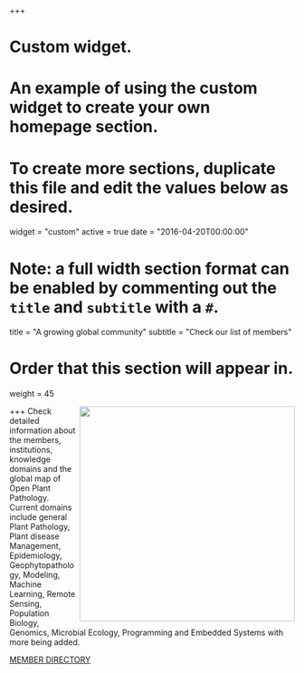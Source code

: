 +++
# Custom widget.
# An example of using the custom widget to create your own homepage section.
# To create more sections, duplicate this file and edit the values below as desired.
widget = "custom"
active = true
date = "2016-04-20T00:00:00"

# Note: a full width section format can be enabled by commenting out the `title` and `subtitle` with a `#`.
title = "A growing global community"
subtitle = "Check our list of members"

# Order that this section will appear in.
weight = 45

+++
<a href="directory/"><img src = "/img/headers/opp-screen.png" width = 380px  align = right></a>
Check detailed information about the members, institutions, knowledge domains and the global map of Open Plant Pathology. Current domains include general Plant Pathology, Plant disease Management, Epidemiology, Geophytopathology, Modeling, Machine Learning, Remote Sensing, Population Biology, Genomics, Microbial Ecology, Programming and Embedded Systems with more being added.

<a href="directory/" class="btn btn-primary btn-outline">MEMBER DIRECTORY</a> 
